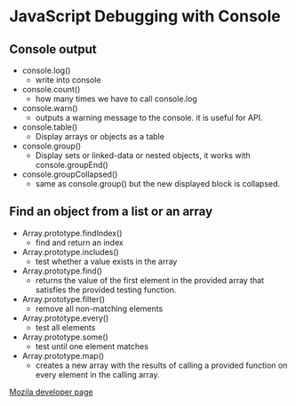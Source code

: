 # JavaScript Debugging  with Console
## Console output
- console.log()
  - write into console
- console.count()
  - how many times we have to call console.log
- console.warn()
  - outputs a warning message to the console. it is useful for API.
- console.table()
  - Display arrays or objects as a table
- console.group()
  - Display sets or linked-data or nested  objects, it works with console.groupEnd()
- console.groupCollapsed()
  - same as  console.group() but the new displayed block is collapsed.
  
## Find an object from a list or an array
- Array.prototype.findIndex()
  - find and return an index
- Array.prototype.includes() 
  - test whether a value exists in the array
- Array.prototype.find() 
  - returns the value of the first element in the provided array that satisfies the provided testing function.
- Array.prototype.filter() 
  - remove all non-matching elements
- Array.prototype.every() 
  - test all elements
- Array.prototype.some() 
  - test until one element matches
- Array.prototype.map() 
  - creates a new array with the results of calling a provided function on every element in the calling array.


[Mozila developer page](https://developer.mozilla.org/en-US/docs/Web/JavaScript/Reference/Global_Objects/Array/find)
